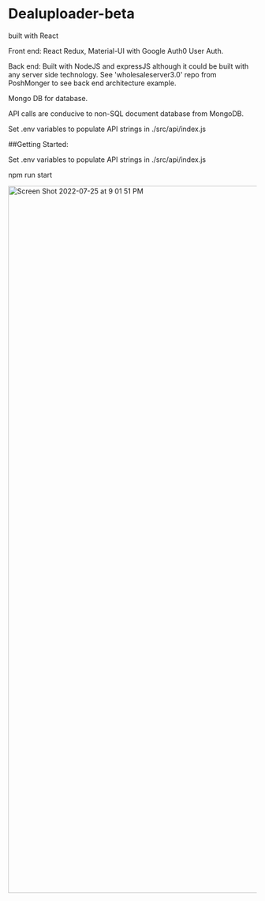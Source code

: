 
# Dealuploader-beta

 built with React

Front end: React Redux, Material-UI with Google Auth0 User Auth.

Back end: Built with NodeJS and expressJS although it could be built with any server side technology. See 'wholesaleserver3.0' repo from PoshMonger to see back end architecture example.

Mongo DB for database.

API calls are conducive to non-SQL document database from MongoDB.

Set .env variables to populate API strings in ./src/api/index.js


##Getting Started:

Set .env variables to populate API strings in ./src/api/index.js

npm run start


<img width="1433" alt="Screen Shot 2022-07-25 at 9 01 51 PM" src="https://user-images.githubusercontent.com/85910267/180900149-27086c19-a3c0-4ff6-a8b3-da2e3f551297.png">





